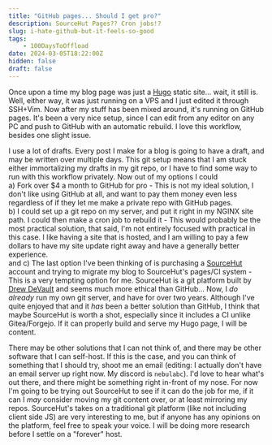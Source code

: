 ```yaml
---
title: "GitHub pages... Should I get pro?"
description: SourceHut Pages?? Cron jobs!?
slug: i-hate-github-but-it-feels-so-good
tags:
    - 100DaysToOffload
date: 2024-03-05T18:22:00Z
hidden: false
draft: false
---
```


Once upon a time my blog page was just a [Hugo](https://gohugo.io/) static site... wait, it still is. Well, either way, it was just running on a VPS and I just edited it through SSH+Vim. Now after my stuff has been mixed around, it's running on GitHub pages. It's been a very nice setup, since I can edit from any editor on any PC and push to GitHub with an automatic rebuild. I love this workflow, besides one slight issue.

I use a lot of drafts. Every post I make for a blog is going to have a draft, and may be written over multiple days. This git setup means that I am stuck either immortalizing my drafts in my git repo, or I have to find some way to run with this workflow privately. Now out of my options I could  
a) Fork over $4 a month to GitHub for pro - This is not my ideal solution, I don't like using GitHub at all, and want to pay them money even less regardless of if they let me make a private repo with GitHub pages.  
b) I could set up a git repo on my server, and put it right in my NGINX site path. I could then make a cron job to rebuild it - This would probably be the most practical solution, that said, I'm not entirely focused with practical in this case. I like having a site that is hosted, and I am willing to pay a few dollars to have my site update right away and have a generally better experience.  
and c) The last option I've been thinking of is purchasing a [SourceHut](https://sourcehut.org/) account and trying to migrate my blog to SourceHut's pages/CI system - This is a very tempting option for me. SourceHut is a git platform built by [Drew DeVault](https://drewdevault.com/) and seems much more ethical than GitHub... Now, I *do already* run my own git server, and have for over two years. Although I've quite enjoyed that and it *has* been a better solution than GitHub, I think that maybe SourceHut is worth a shot, especially since it includes a CI unlike Gitea/Forgejo. If it can properly build and serve my Hugo page, I will be content.

There may be other solutions that I can not think of, and there may be other software that I can self-host. If this is the case, and you can think of something that I should try, shoot me an email (editing: I actually don't have an email server up right now. My discord is `nebulabc`). I'd love to hear what's out there, and there might be something right in-front of my nose. For now I'm going to be trying out SourceHut to see if it can do the job for me, if it can I *may* consider moving my git content over, or at least mirroring my repos. SourceHut's takes on a traditional git platform (like not including client side JS) are very interesting to me, but if anyone has any opinions on the platform, feel free to speak your voice. I will be doing more research before I settle on a "forever" host.
